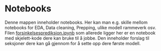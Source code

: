 # Notebooks

Denne mappen inneholder notebooks. Her kan man e.g. skille mellom notebooks for EDA, Data cleaning, Prepping, ulike modell rammeverk osv.
Filen [forsinkelsesprediksjon.ipynb](./forsinkelsesprediksjon.ipynb) som allerede ligger her er en notebook med skjelett-kode dere kan bruke til å jobbe. Den inneholder forslag til seksjoner dere kan gå gjennom for å sette opp dere første modell.
